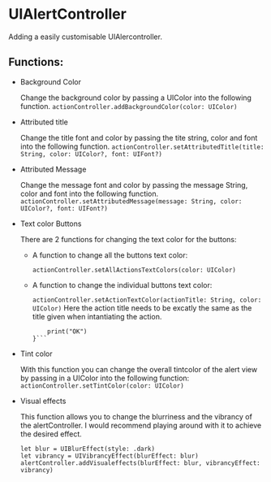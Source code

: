 # UIAlertController
Adding a easily customisable UIAlercontroller.

## Functions:

* Background Color
	
	Change the background color by passing a UIColor into the following function.
	```actionController.addBackgroundColor(color: UIColor)```
	
* Attributed title

	Change the title font and color by passing the tite string, color and font into the following function.
	```actionController.setAttributedTitle(title: String, color: UIColor?, font: UIFont?)```

* Attributed Message

	Change the message font and color by passing the message String, color and font into the following function.
	```actionController.setAttributedMessage(message: String, color: UIColor?, font: UIFont?)```
	
* Text color Buttons

	There are 2 functions for changing the text color for the buttons:
	* A function to change all the buttons text color:
		
		```actionController.setAllActionsTextColors(color: UIColor)```
	* A function to change the individual buttons text color:
	
		```actionController.setActionTextColor(actionTitle: String, color: UIColor)```
		Here the action title needs to be excatly the same as the title given when intantiating the action.
		```let okAction = UIAlertAction(title: "OK", style: UIAlertActionStyle.default) { (result : UIAlertAction) -> Void in
            print("OK")
        }```
        
* Tint color

	With this function you can change the overall tintcolor of the alert view by passing in a UIColor into the following function:
	```actionController.setTintColor(color: UIColor)```        

        
* Visual effects

	This function allows you to change the blurriness and the vibrancy of the alertController. I would recommend playing around with it to achieve the desired effect.
	```
	let blur = UIBlurEffect(style: .dark)  
	let vibrancy = UIVibrancyEffect(blurEffect: blur)  
	alertController.addVisualeffects(blurEffect: blur, vibrancyEffect: vibrancy)  
	```
	

